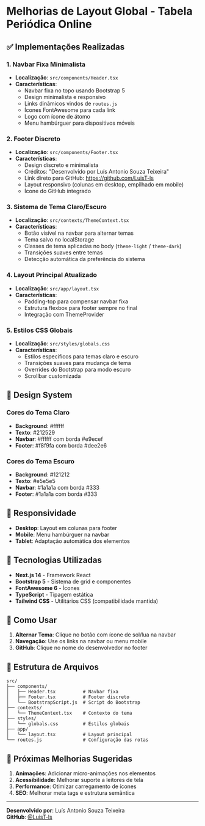 # Melhorias de Layout Global - Tabela Periódica Online

## ✅ Implementações Realizadas

### 1. Navbar Fixa Minimalista
- **Localização**: `src/components/Header.tsx`
- **Características**:
  - Navbar fixa no topo usando Bootstrap 5
  - Design minimalista e responsivo
  - Links dinâmicos vindos de `routes.js`
  - Ícones FontAwesome para cada link
  - Logo com ícone de átomo
  - Menu hambúrguer para dispositivos móveis

### 2. Footer Discreto
- **Localização**: `src/components/Footer.tsx`
- **Características**:
  - Design discreto e minimalista
  - Créditos: "Desenvolvido por Luís Antonio Souza Teixeira"
  - Link direto para GitHub: https://github.com/LuisT-ls
  - Layout responsivo (colunas em desktop, empilhado em mobile)
  - Ícone do GitHub integrado

### 3. Sistema de Tema Claro/Escuro
- **Localização**: `src/contexts/ThemeContext.tsx`
- **Características**:
  - Botão visível na navbar para alternar temas
  - Tema salvo no localStorage
  - Classes de tema aplicadas no body (`theme-light` / `theme-dark`)
  - Transições suaves entre temas
  - Detecção automática da preferência do sistema

### 4. Layout Principal Atualizado
- **Localização**: `src/app/layout.tsx`
- **Características**:
  - Padding-top para compensar navbar fixa
  - Estrutura flexbox para footer sempre no final
  - Integração com ThemeProvider

### 5. Estilos CSS Globais
- **Localização**: `src/styles/globals.css`
- **Características**:
  - Estilos específicos para temas claro e escuro
  - Transições suaves para mudança de tema
  - Overrides do Bootstrap para modo escuro
  - Scrollbar customizada

## 🎨 Design System

### Cores do Tema Claro
- **Background**: #ffffff
- **Texto**: #212529
- **Navbar**: #ffffff com borda #e9ecef
- **Footer**: #f8f9fa com borda #dee2e6

### Cores do Tema Escuro
- **Background**: #121212
- **Texto**: #e5e5e5
- **Navbar**: #1a1a1a com borda #333
- **Footer**: #1a1a1a com borda #333

## 📱 Responsividade

- **Desktop**: Layout em colunas para footer
- **Mobile**: Menu hambúrguer na navbar
- **Tablet**: Adaptação automática dos elementos

## 🔧 Tecnologias Utilizadas

- **Next.js 14** - Framework React
- **Bootstrap 5** - Sistema de grid e componentes
- **FontAwesome 6** - Ícones
- **TypeScript** - Tipagem estática
- **Tailwind CSS** - Utilitários CSS (compatibilidade mantida)

## 🚀 Como Usar

1. **Alternar Tema**: Clique no botão com ícone de sol/lua na navbar
2. **Navegação**: Use os links na navbar ou menu mobile
3. **GitHub**: Clique no nome do desenvolvedor no footer

## 📁 Estrutura de Arquivos

```
src/
├── components/
│   ├── Header.tsx          # Navbar fixa
│   ├── Footer.tsx          # Footer discreto
│   └── BootstrapScript.js  # Script do Bootstrap
├── contexts/
│   └── ThemeContext.tsx    # Contexto do tema
├── styles/
│   └── globals.css         # Estilos globais
├── app/
│   └── layout.tsx          # Layout principal
└── routes.js               # Configuração das rotas
```

## 🎯 Próximas Melhorias Sugeridas

1. **Animações**: Adicionar micro-animações nos elementos
2. **Acessibilidade**: Melhorar suporte a leitores de tela
3. **Performance**: Otimizar carregamento de ícones
4. **SEO**: Melhorar meta tags e estrutura semântica

---

**Desenvolvido por**: Luís Antonio Souza Teixeira  
**GitHub**: [@LuisT-ls](https://github.com/LuisT-ls)
